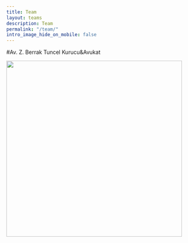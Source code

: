 ```yaml
---
title: Team
layout: teams
description: Team
permalink: "/team/"
intro_image_hide_on_mobile: false
---
```





#Av. Z. Berrak Tuncel
Kurucu&Avukat

 <img width="460" height="460" src="https://user-images.githubusercontent.com/97395377/148776044-b755ef25-b1db-4ca9-bc2a-6cdd1fd1a8af.jpeg">

